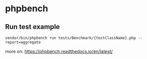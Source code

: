 # phpbench
## Run test example
`vendor/bin/phpbench run tests/Benchmark/{testClassName}.php --report=aggregate`

more on: https://phpbench.readthedocs.io/en/latest/